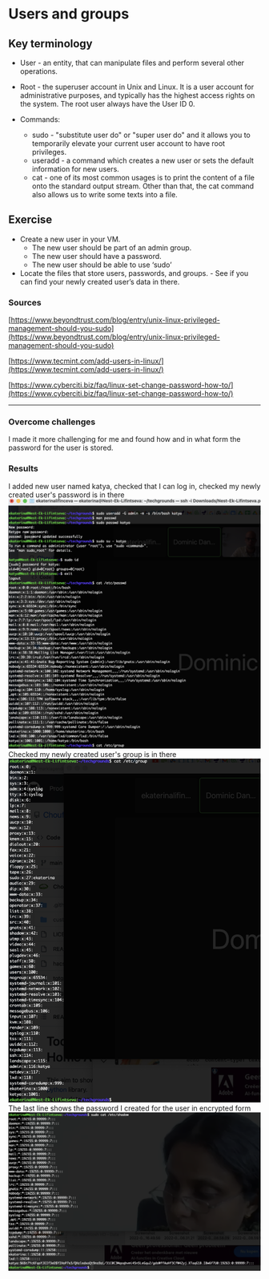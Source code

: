 # Users and groups


## Key terminology

- User - an entity, that can manipulate files and perform several other operations.

- Root - the superuser account in Unix and Linux. It is a user account for administrative purposes, and typically has the highest access rights on the system. The root user always have the User ID 0.


- Commands: 
    - sudo - "substitute user do" or "super user do" and it allows you to temporarily elevate your current user account to have root privileges.
    - useradd - a command which creates a new user or sets the default information for new users.
    - cat - one of its most common usages is to print the content of a file onto the standard output stream. Other than that, the cat command also allows us to write some texts into a file.



## Exercise
- Create a new user in your VM. 
    - The new user should be part of an admin group.
    - The new user should have a password.
    - The new user should be able to use ‘sudo’
- Locate the files that store users, passwords, and groups. - See if you can find your newly created user’s data in there.




### Sources

[https://www.beyondtrust.com/blog/entry/unix-linux-privileged-management-should-you-sudo](https://www.beyondtrust.com/blog/entry/unix-linux-privileged-management-should-you-sudo)

[https://www.tecmint.com/add-users-in-linux/](https://www.tecmint.com/add-users-in-linux/)

[https://www.cyberciti.biz/faq/linux-set-change-password-how-to/](https://www.cyberciti.biz/faq/linux-set-change-password-how-to/)


****

### Overcome challenges

I made it more challenging for me and found how and in what form the password for the user is stored.


### Results
I added new user named katya, checked that I can log in, checked my newly created user's password is in there
![screenshot](/00_includes/linux_04_1_screenshot.png)
Checked my newly created user's group is in there
![screenshot](/00_includes/linux_04_2_screenshot.png)
The last line shows the password I created for the user in encrypted form
![screenshot](/00_includes/linux_04_3_screenshot.png)

